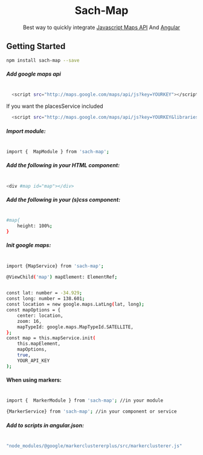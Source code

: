 <h1 align="center">Sach-Map</h1>

<p align="center">
Best way to quickly integrate <a href="https://developers.google.com/maps/documentation/javascript/tutorial">Javascript Maps API</a> And <a href="https://angular.io/">Angular</a>
</p>

## Getting Started

```bash
npm install sach-map --save
```

##### Add google maps api
#
```bash
  <script src="http://maps.google.com/maps/api/js?key=YOURKEY"></script>
```

If you want the placesService included

```bash
  <script src="http://maps.google.com/maps/api/js?key=YOURKEY&libraries=places"></script>
```

#####  Import module:
#
```bash
import {  MapModule } from 'sach-map';
```

##### Add the following in your HTML component:
#
```bash
<div #map id="map"></div>
```

##### Add the following in your (s)css component:
#
```bash
#map{
    height: 100%;
}
```

##### Init google maps:
#
```bash
import {MapService} from 'sach-map';

@ViewChild('map') mapElement: ElementRef;


const lat: number = -34.929;
const long: number = 138.601;
const location = new google.maps.LatLng(lat, long);
const mapOptions = {
    center: location,
    zoom: 16,
    mapTypeId: google.maps.MapTypeId.SATELLITE,
};
const map = this.mapService.init(
    this.mapElement,
    mapOptions,
    true,
    YOUR_API_KEY
);
```
####  When using markers:
#
```bash
import {  MarkerModule } from 'sach-map'; //in your module

{MarkerService} from 'sach-map'; //in your component or service
```

#####  Add to scripts in angular.json:
#
```bash
"node_modules/@google/markerclustererplus/src/markerclusterer.js"
```
